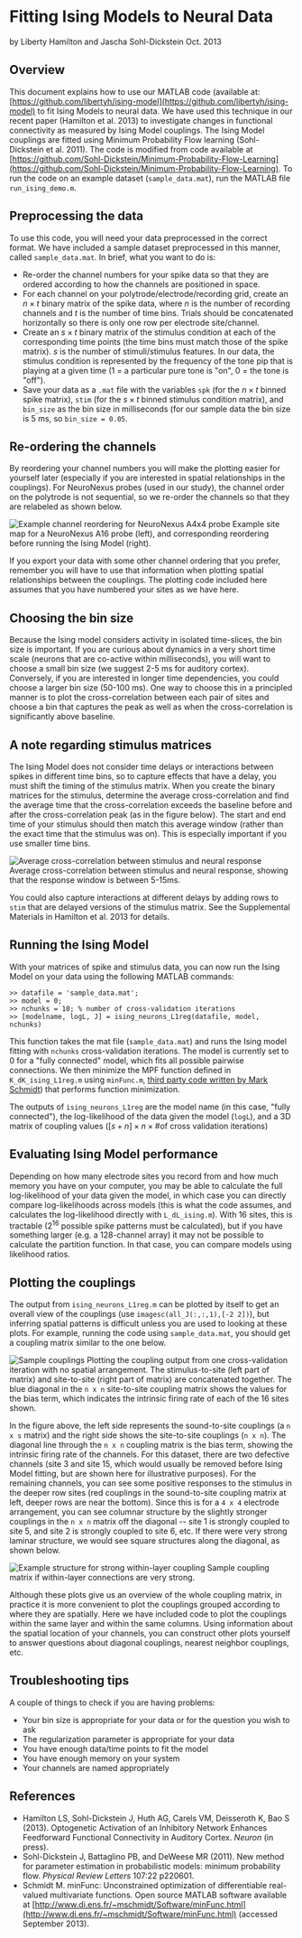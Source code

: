 Fitting Ising Models to Neural Data
===================================

by Liberty Hamilton and Jascha Sohl-Dickstein
Oct. 2013

Overview
--------
This document explains how to use our MATLAB code (available at: [https://github.com/libertyh/ising-model](https://github.com/libertyh/ising-model) to fit Ising Models to neural data.  We have used this technique in our recent paper (Hamilton et al. 2013) to investigate changes in functional connectivity as measured by Ising Model couplings. The Ising Model couplings are fitted using Minimum Probability Flow learning (Sohl-Dickstein et al. 2011). The code is modified from code available at [https://github.com/Sohl-Dickstein/Minimum-Probability-Flow-Learning](https://github.com/Sohl-Dickstein/Minimum-Probability-Flow-Learning).  To run the code on an example dataset (`sample_data.mat`), run the MATLAB file `run_ising_demo.m`.

## Preprocessing the data
To use this code, you will need your data preprocessed in the correct format. We have included a sample dataset preprocessed in this manner, called `sample_data.mat`.  In brief, what you want to do is:

- Re-order the channel numbers for your spike data so that they are ordered according to how the channels are positioned in space. 
- For each channel on your polytrode/electrode/recording grid, create an $n \times t$ binary matrix of the spike data, where $n$ is the number of recording channels and $t$ is the number of time bins. Trials should be concatenated horizontally so there is only one row per electrode site/channel. 
- Create an $s \times t$ binary matrix of the stimulus condition at each of the corresponding time points (the time bins must match those of the spike matrix).  $s$ is the number of stimuli/stimulus features. In our data, the stimulus condition is represented by the frequency of the tone pip that is playing at a given time (1 = a particular pure tone is "on", 0 = the tone is "off").  
- Save your data as a `.mat` file with the variables `spk` (for the $n \times t$ binned spike matrix), `stim` (for the $s \times t$ binned stimulus condition matrix), and `bin_size` as the bin size in milliseconds (for our sample data the bin size is 5 ms, so `bin_size = 0.05`.

## Re-ordering the channels
By reordering your channel numbers you will make the plotting easier for yourself later (especially if you are interested in spatial relationships in the couplings). For NeuroNexus probes (used in our study), the channel order on the polytrode is not sequential, so we re-order the channels so that they are relabeled as shown below.

![Example channel reordering for NeuroNexus A4x4 probe](https://raw.github.com/libertyh/ising-model/master/images/ChannelOrder.png "Optional title")
Example site map for a NeuroNexus A16 probe (left), and corresponding reordering before running the Ising Model (right).

If you export your data with some other channel ordering that you prefer, remember you will have to use that information when plotting spatial relationships between the couplings.  The plotting code included here assumes that you have numbered your sites as we have here.

## Choosing the bin size
Because the Ising model considers activity in isolated time-slices, the bin size is important. If you are curious about dynamics in a very short time scale (neurons that are co-active within milliseconds), you will want to choose a small bin size (we suggest 2-5 ms for auditory cortex).  Conversely, if you are interested in longer time dependencies, you could choose a larger bin size (50-100 ms).  One way to choose this in a principled manner is to plot the cross-correlation between each pair of sites and choose a bin that captures the peak as well as when the cross-correlation is significantly above baseline.

## A note regarding stimulus matrices
The Ising Model does not consider time delays or interactions between spikes in different time bins, so to capture effects that have a delay, you must shift the timing of the stimulus matrix.  When you create the binary matrices for the stimulus, determine the average cross-correlation and find the average time that the cross-correlation exceeds the baseline before and after the cross-correlation peak (as in the figure below).  The start and end time of your stimulus should then match this average window (rather than the exact time that the stimulus was on).  This is especially important if you use smaller time bins.

![Average cross-correlation between stimulus and neural response](https://raw.github.com/libertyh/ising-model/master/images/sound_crosscorr.png "Optional title")
Average cross-correlation between stimulus and neural response, showing that the response window is between 5-15ms.

You could also capture interactions at different delays by adding rows to `stim` that are delayed versions of the stimulus matrix.  See the Supplemental Materials in Hamilton et al. 2013 for details.

Running the Ising Model
-----------------------
With your matrices of spike and stimulus data, you can now run the Ising Model on your data using the following MATLAB commands:

    >> datafile = 'sample_data.mat';
    >> model = 0; 
    >> nchunks = 10; % number of cross-validation iterations
    >> [modelname, logL, J] = ising_neurons_L1reg(datafile, model, nchunks)

This function takes the mat file (`sample_data.mat`) and runs the Ising model fitting with `nchunks` cross-validation iterations. The model is currently set to 0 for a "fully connected" model, which fits all possible pairwise connections. We then minimize the MPF function defined in `K_dK_ising_L1reg.m` using `minFunc.m`, [third party code written by Mark Schmidt](http://www.di.ens.fr/~mschmidt/Software/minFunc.html)) that performs function minimization.

The outputs of `ising_neurons_L1reg` are the model name (in this case, "fully connected"), the log-likelihood of the data given the model (`logL`), and a 3D matrix of coupling values ($[s+n] \times n \times \mbox{\# of cross validation iterations}$) 

## Evaluating Ising Model performance
Depending on how many electrode sites you record from and how much memory you have on your computer, you may be able to calculate the full log-likelihood of your data given the model, in which case you can directly compare log-likelihoods across models (this is what the code assumes, and calculates the log-likelihood directly with `L_dL_ising.m`).  With 16 sites, this is tractable (2<sup>16</sup> possible spike patterns must be calculated), but if you have something larger (e.g. a 128-channel array) it may not be possible to calculate the partition function.  In that case, you can compare models using likelihood ratios.

## Plotting the couplings
The output from `ising_neurons_L1reg.m` can be plotted by itself to get an overall view of the couplings (use `imagesc(all_J(:,:,1),[-2 2])`), but inferring spatial patterns is difficult unless you are used to looking at these plots.  For example, running the code using `sample_data.mat`, you should get a coupling matrix similar to the one below.

![Sample couplings](https://raw.github.com/libertyh/ising-model/master/images/sample_coupling.png "Optional title")
Plotting the coupling output from one cross-validation iteration with no spatial arrangement. The stimulus-to-site (left part of matrix) and site-to-site (right part of matrix) are concatenated together. The blue diagonal in the `n x n` site-to-site coupling matrix shows the values for the bias term, which indicates the intrinsic firing rate of each of the 16 sites shown.


In the figure above, the left side represents the sound-to-site couplings (a `n x s` matrix) and the right side shows the site-to-site couplings (`n x n`).  The diagonal line through the `n x n` coupling matrix is the bias term, showing the intrinsic firing rate of the channels.  For this dataset, there are two defective channels (site 3 and site 15, which would usually be removed before Ising Model fitting, but are shown here for illustrative purposes).  For the remaining channels, you can see some positive responses to the stimulus in the deeper row sites (red couplings in the sound-to-site coupling matrix at left, deeper rows are near the bottom).  Since this is for a `4 x 4` electrode arrangement, you can see columnar structure by the slightly stronger couplings in the `n x n` matrix off the diagonal -- site 1 is strongly coupled to site 5, and site 2 is strongly coupled to site 6, etc.  If there were very strong laminar structure, we would see square structures along the diagonal, as shown below.

![Example structure for strong within-layer coupling](https://raw.github.com/libertyh/ising-model/master/images/strong_layer.png "Optional title")
Sample coupling matrix if within-layer connections are very strong.

Although these plots give us an overview of the whole coupling matrix, in practice it is more convenient to plot the couplings grouped according to where they are spatially. Here we have included code to plot the couplings within the same layer and within the same columns. Using information about the spatial location of your channels, you can construct other plots yourself to answer questions about diagonal couplings, nearest neighbor couplings, etc.

Troubleshooting tips
--------------------
A couple of things to check if you are having problems:

- Your bin size is appropriate for your data or for the question you wish to ask
- The regularization parameter is appropriate for your data
- You have enough data/time points to fit the model
- You have enough memory on your system
- Your channels are named appropriately

References
----------
- Hamilton LS, Sohl-Dickstein J, Huth AG, Carels VM, Deisseroth K, Bao S (2013). Optogenetic Activation of an Inhibitory Network Enhances Feedforward Functional Connectivity in Auditory Cortex.  _Neuron_ (in press).
- Sohl-Dickstein J, Battaglino PB, and DeWeese MR (2011). New method for parameter estimation in probabilistic models: minimum probability flow. _Physical Review Letters_ 107:22 p220601.
- Schmidt M. minFunc: Unconstrained optimization of differentiable real-valued multivariate functions. Open source MATLAB software available at [http://www.di.ens.fr/~mschmidt/Software/minFunc.html](http://www.di.ens.fr/~mschmidt/Software/minFunc.html) (accessed September 2013).
